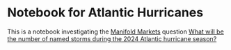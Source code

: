# Notebook for Atlantic Hurricanes

This is a notebook investigating the [Manifold Markets](https://manifold.markets/) question [What will be the number of named storms during the 2024 Atlantic hurricane season?](https://manifold.markets/ScottSupak/what-will-be-the-number-of-named-st?r=RXJpY01veWVy)

